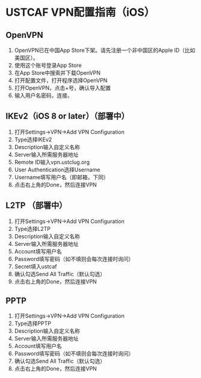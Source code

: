 # USTCAF VPN配置指南（iOS）

## OpenVPN

1. OpenVPN已在中国App Store下架。请先注册一个非中国区的Apple ID（比如美国区）。
2. 使用这个账号登录App Store
3. 在App Store中搜索并下载OpenVPN
4. 打开配置文件，打开程序选择OpenVPN
5. 打开OpenVPN，点击+号，确认导入配置
6. 输入用户名密码，连接。

## IKEv2（iOS 8 or later）（部署中）

1. 打开Settings->VPN->Add VPN Configuration
2. Type选择IKEv2
3. Description输入自定义名称
4. Server输入所需服务器地址
5. Remote ID输入vpn.ustclug.org
6. User Authentication选择Username
7. Username填写用户名（即邮箱，下同）
8. 点击右上角的Done，然后连接VPN

## L2TP （部署中）

1. 打开Settings->VPN->Add VPN Configuration
2. Type选择L2TP
3. Description输入自定义名称
4. Server输入所需服务器地址
5. Account填写用户名
6. Password填写密码（如不填则会每次连接时询问）
7. Secret填入ustcaf
8. 确认勾选Send All Traffic（默认勾选）
9. 点击右上角的Done，然后连接VPN

## PPTP

1. 打开Settings->VPN->Add VPN Configuration
2. Type选择PPTP
3. Description输入自定义名称
4. Server输入所需服务器地址
5. Account填写用户名
6. Password填写密码（如不填则会每次连接时询问）
7. 确认勾选Send All Traffic（默认勾选）
8. 点击右上角的Done，然后连接VPN
